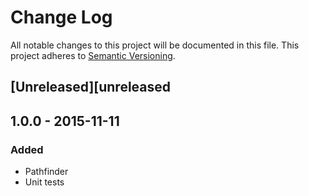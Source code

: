 # Change Log
All notable changes to this project will be documented in this file.
This project adheres to [Semantic Versioning](http://semver.org/).

## [Unreleased][unreleased
## 1.0.0 - 2015-11-11
### Added
- Pathfinder
- Unit tests

